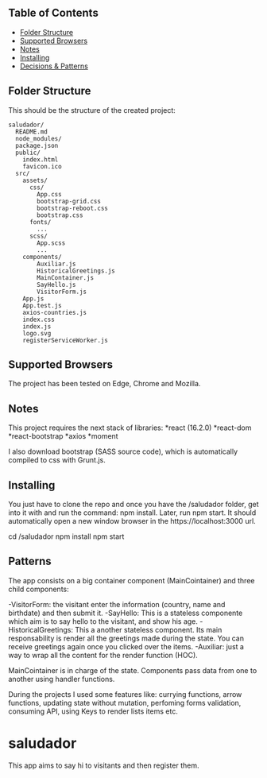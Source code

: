 
## Table of Contents

- [Folder Structure](#folder-structure)
- [Supported Browsers](#supported-browsers)
- [Notes ](#notes)
- [Installing](#installing)
- [Decisions & Patterns](#patterns)

## Folder Structure

This should be the structure of the created project:

```
saludador/
  README.md
  node_modules/
  package.json
  public/
    index.html
    favicon.ico
  src/
    assets/
      css/
        App.css
        bootstrap-grid.css
        bootstrap-reboot.css
        bootstrap.css
      fonts/
        ...
      scss/
        App.scss
        ...
    components/
        Auxiliar.js
        HistoricalGreetings.js
        MainContainer.js
        SayHello.js
        VisitorForm.js
    App.js
    App.test.js
    axios-countries.js
    index.css
    index.js
    logo.svg
    registerServiceWorker.js
```

## Supported Browsers

The project has been tested on Edge, Chrome and Mozilla.

## Notes

This project requires the next stack of libraries:
*react (16.2.0)
*react-dom
*react-bootstrap
*axios
*moment

I also download bootstrap (SASS source code), which is automatically compiled to css with Grunt.js.

## Installing

You just have to clone the repo and once you have the /saludador folder, get into it with
and run the command: npm install.
Later, run npm start. 
It should automatically open a new window browser in the https://localhost:3000 url.

cd /saludador
npm install
npm start

## Patterns

The app consists on a big container component (MainCointainer) and three child components:

-VisitorForm: the visitant enter the information (country, name and birthdate) and then submit it.
-SayHello: This is a stateless componente which aim is to say hello to the visitant, and show his age.
-HistoricalGreetings: This a another stateless component. Its main responsability is render all the greetings made during the state. You can receive greetings again once you clicked over the items.
-Auxiliar: just a way to wrap all the content for the render function (HOC).

MainCointainer is in charge of the state.
Components pass data from one to another using handler functions.

During the projects I used some features like: currying functions, arrow functions, updating state without mutation, perfoming forms validation, consuming API, using Keys to render lists items etc.

# saludador
This app aims to say hi to visitants and then register them.

